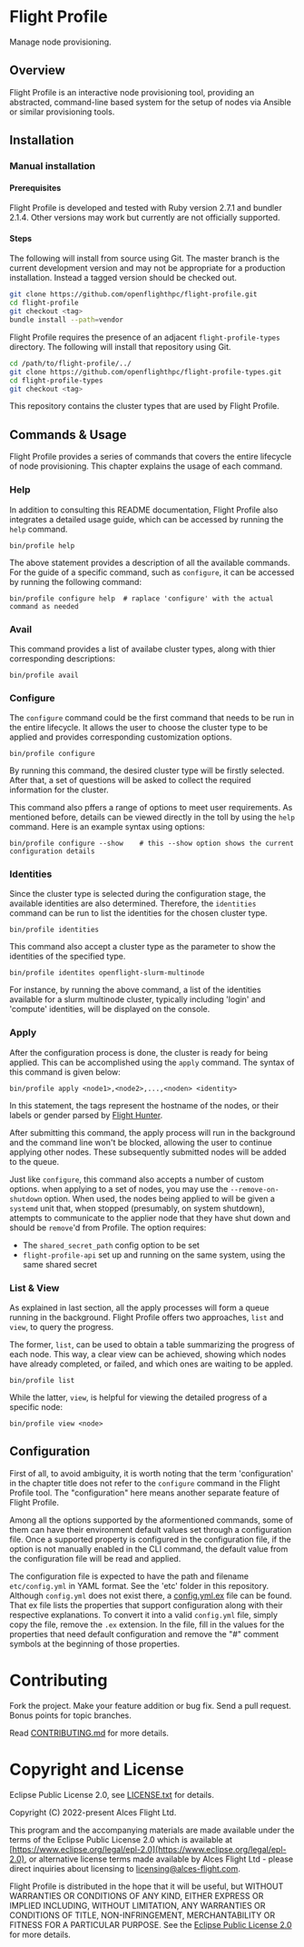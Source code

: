 # Flight Profile

Manage node provisioning.

## Overview

Flight Profile is an interactive node provisioning tool, providing an abstracted, command-line based system for the setup of nodes via Ansible or similar provisioning tools.

## Installation

### Manual installation

#### Prerequisites
Flight Profile is developed and tested with Ruby version 2.7.1 and bundler 2.1.4. Other versions may work but currently are not officially supported.

#### Steps

The following will install from source using Git. The master branch is the current development version and may not be appropriate for a production installation. Instead a tagged version should be checked out.

```bash
git clone https://github.com/openflighthpc/flight-profile.git
cd flight-profile
git checkout <tag>
bundle install --path=vendor
```

Flight Profile requires the presence of an adjacent `flight-profile-types` directory. The following will install that repository using Git.
```bash
cd /path/to/flight-profile/../
git clone https://github.com/openflighthpc/flight-profile-types.git
cd flight-profile-types
git checkout <tag>
```

This repository contains the cluster types that are used by Flight Profile.

## Commands & Usage

Flight Profile provides a series of commands that covers the entire lifecycle of node provisioning. This chapter explains the usage of each command.

### Help

In addition to consulting this README documentation, Flight Profile also integrates a detailed usage guide, which can be accessed by running the `help` command.

```
bin/profile help
```

The above statement provides a description of all the available commands. For the guide of a specific command, such as `configure`, it can be accessed by running the following command:

```
bin/profile configure help  # raplace 'configure' with the actual command as needed
```

### Avail

This command provides a list of availabe cluster types, along with thier corresponding descriptions:

```
bin/profile avail
```

### Configure

The `configure` command could be the first command that needs to be run in the entire lifecycle. It allows the user to choose the cluster type to be applied and provides corresponding customization options.

```
bin/profile configure
```

By running this command, the desired cluster type will be firstly selected. After that, a set of questions will be asked to collect the required information for the cluster.

This command also pffers a range of options to meet user requirements. As mentioned before, details can be viewed directly in the toll by using the `help` command. Here is an example syntax using options:

```
bin/profile configure --show    # this --show option shows the current configuration details
```

### Identities

Since the cluster type is selected during the configuration stage, the available identities are also determined. Therefore, the `identities` command can be run to list the identities for the chosen cluster type.

```
bin/profile identities
```

This command also accept a cluster type as the parameter to show the identities of the specified type.

```
bin/profile identites openflight-slurm-multinode
```

For instance, by running the above command, a list of the identities available for a slurm multinode cluster, typically including 'login' and 'compute' identities, will be displayed on the console.

### Apply

After the configuration process is done, the cluster is ready for being applied. This can be accomplished using the `apply` command. The syntax of this command is given below:

```
bin/profile apply <node1>,<node2>,...,<noden> <identity>
```

In this statement, the <node> tags represent the hostname of the nodes, or their labels or gender parsed by [Flight Hunter](https://github.com/openflighthpc/flight-hunter).

After submitting this command, the apply process will run in the background and the command line won't be blocked, allowing the user to continue applying other nodes. These subsequently submitted nodes will be added to the queue.

Just like `configure`, this command also accepts a number of custom options. when applying to a set of nodes, you may use the `--remove-on-shutdown` option. When used, the nodes being applied to will be given a `systemd` unit that, when stopped (presumably, on system shutdown), attempts to communicate to the applier node that they have shut down and should be `remove`'d from Profile. The option requires:

- The `shared_secret_path` config option to be set
- `flight-profile-api` set up and running on the same system, using the same shared secret

### List & View

As explained in last section, all the apply processes will form a queue running in the background. Flight Profile offers two approaches, `list` and `view`, to query the progress.

The former, `list`, can be used to obtain a table summarizing the progress of each node. This way, a clear view can be achieved, showing which nodes have already completed, or failed, and which ones are waiting to be appled.

```
bin/profile list
```

While the latter, `view`, is helpful for viewing the detailed progress of a specific node:

```
bin/profile view <node>
```

## Configuration

First of all, to avoid ambiguity, it is worth noting that the term 'configuration' in the chapter title does not refer to the `configure` command in the Flight Profile tool. The "configuration" here means another separate feature of Flight Profile.

Among all the options supported by the aformentioned commands, some of them can have their environment default values set through a configuration file. Once a supported property is configured in the configuration file, if the option is not manually enabled in the CLI command, the default value from the configuration file will be read and applied.

The configuration file is expected to have the path and filename `etc/config.yml` in YAML format. See the 'etc' folder in this repository. Although `config.yml` does not exist there, a [config.yml.ex](https://github.com/openflighthpc/flight-profile/blob/master/etc/config.yml.ex) file can be found. That ex file lists the properties that support configuration along with their respective explanations. To convert it into a valid `config.yml` file, simply copy the file, remove the `.ex` extension. In the file, fill in the values for the properties that need default configuration and remove the "#" comment symbols at the beginning of those properties.


# Contributing

Fork the project. Make your feature addition or bug fix. Send a pull
request. Bonus points for topic branches.

Read [CONTRIBUTING.md](CONTRIBUTING.md) for more details.

# Copyright and License

Eclipse Public License 2.0, see [LICENSE.txt](LICENSE.txt) for details.

Copyright (C) 2022-present Alces Flight Ltd.

This program and the accompanying materials are made available under
the terms of the Eclipse Public License 2.0 which is available at
[https://www.eclipse.org/legal/epl-2.0](https://www.eclipse.org/legal/epl-2.0),
or alternative license terms made available by Alces Flight Ltd -
please direct inquiries about licensing to
[licensing@alces-flight.com](mailto:licensing@alces-flight.com).

Flight Profile is distributed in the hope that it will be
useful, but WITHOUT WARRANTIES OR CONDITIONS OF ANY KIND, EITHER
EXPRESS OR IMPLIED INCLUDING, WITHOUT LIMITATION, ANY WARRANTIES OR
CONDITIONS OF TITLE, NON-INFRINGEMENT, MERCHANTABILITY OR FITNESS FOR
A PARTICULAR PURPOSE. See the [Eclipse Public License 2.0](https://opensource.org/licenses/EPL-2.0) for more
details.

